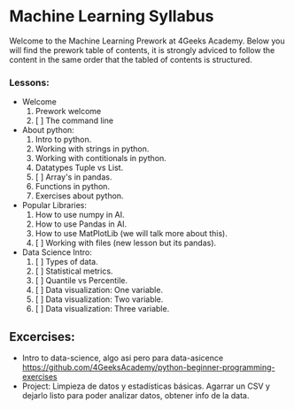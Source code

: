 # Machine Learning Syllabus

Welcome to the Machine Learning Prework at 4Geeks Academy. Below you will find the prework table of contents, it is strongly adviced to follow the content in the same order that the tabled of contents is structured.

### Lessons:

- Welcome
   1. Prework welcome
   2. [ ] The command line
- About python:  
   1. Intro to python.  
   2. Working with strings in python.
   3. Working with contitionals in python.
   4. Datatypes Tuple vs List.
   5. [ ] Array's in pandas.
   7. Functions in python.  
   8. Exercises about python.
- Popular Libraries:
   1. How to use numpy in AI.  
   2. How to use Pandas in AI.  
   3. How to use MatPlotLib (we will talk more about this).  
   4. [ ] Working with files (new lesson but its pandas).  
- Data Science Intro:
   1. [ ] Types of data.  
   2. [ ] Statistical metrics.  
   3. [ ] Quantile vs Percentile.  
   4. [ ] Data visualization: One variable.  
   5. [ ] Data visualization: Two variable.  
   6. [ ] Data visualization: Three variable.  

## Excercises:

- Intro to data-science, algo asi pero para data-asicence https://github.com/4GeeksAcademy/python-beginner-programming-exercises
- Project: Limpieza de datos y estadísticas básicas. Agarrar un CSV y dejarlo listo para poder analizar datos, obtener info de la data.
